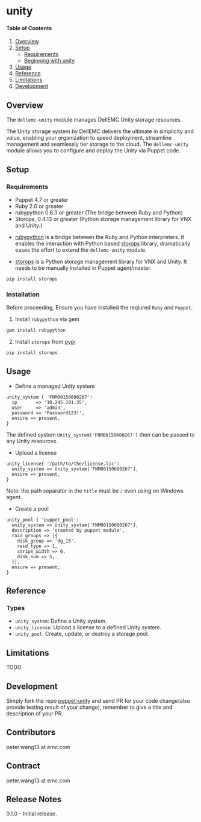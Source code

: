# unity

#### Table of Contents

1. [Overview](#description)
1. [Setup](#setup)
    * [Requirements](#setup-requirements)
    * [Beginning with unity](#beginning-with-unity)
1. [Usage](#usage)
1. [Reference](#reference)
1. [Limitations](#limitations)
1. [Development](#development)

## Overview

The `dellemc-unity` module manages DellEMC Unity storage resources.

The Unity storage system by DellEMC  delivers the ultimate in simplicity and value, enabling your organization to speed
deployment, streamline management and seamlessly tier storage to the cloud. The `dellemc-unity` module allows you to
configure and deploy the Unity via Puppet code.


## Setup

### Requirements

* Puppet 4.7 or greater
* Ruby 2.0 or greater
* rubypython 0.6.3 or greater (The bridge between Ruby and Python)
* Storops, 0.4.13 or greater (Python storage management library for VNX and Unity.) 


- [rubypython](https://rubygems.org/gems/rubypython) is a bridge between the Ruby and
Python interpreters. It enables the interaction with Python based [storops](https://github.com/emc-openstack/storops)
library, dramatically eases the effort to extend the `dellemc-unity` module.

- [storops](https://github.com/emc-openstack/storops) is a Python storage management library for
VNX and Unity. It needs to be manually installed in Puppet agent/master.

```bash
pip install storops
```

### Installation
Before proceeding, Ensure you have installed the reqiured `Ruby` and `Puppet`.
1. Install `rubypython` via gem
```bash
gem install rubypython
```

2. Install `storops` from [pypi](https://pypi.python.org/pypi)
```bash
pip install storops
```
## Usage

* Define a managed Unity system

```puppet
unity_system { 'FNM00150600267':
  ip       => '10.245.101.35',
  user     => 'admin',
  password => 'Password123!',
  ensure => present,
}
```

The defined system `Unity_system['FNM00150600267']` then can be passed to any Unity resources.

* Upload a license

```puppet
unity_license{ '/path/to/the/license.lic':
  unity_system => Unity_system['FNM00150600267'],
  ensure => present,
}
```

Note: the path separator in the `title` must be `/` even using on Windows agent.
* Create a pool

```puppet
unity_pool { 'puppet_pool':
  unity_system => Unity_system['FNM00150600267'],
  description => 'created by puppet module',
  raid_groups => [{
    disk_group => 'dg_15',
    raid_type => 1,
    stripe_width => 0,
    disk_num => 5,
  }],
  ensure => present,
}
```

## Reference

### Types

* `unity_system`: Define a Unity system.
* `unity_license`: Upload a license to a defined Unity system.
* `unity_pool`: Create, update, or destroy a storage pool.

## Limitations

TODO

## Development

Simply fork the repo [puppet-unity](https://github.com/emc-openstack/puppet-unity) and send PR for your code change(also provide testing result of your change), remember to give a title and description of your PR. 

## Contributors

peter.wang13 at emc.com

## Contract

peter.wang13 at emc.com

## Release Notes

0.1.0 - Initial release.